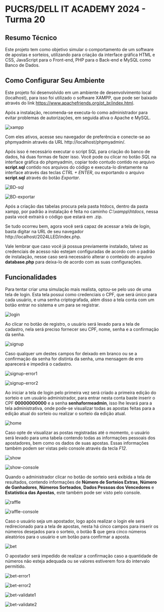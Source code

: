 # PUCRS/DELL IT ACADEMY 2024 - Turma 20


## Resumo Técnico
Este projeto tem como objetivo simular o comportamento de um software de apostas e sorteios, utilizando para criação da interface gráfica HTML e CSS, JavaScript para o Front-end, PHP para o Back-end e MySQL como Banco de Dados. 


## Como Configurar Seu Ambiente

Este projeto foi desenvolvido em um ambiente de desenvolvimento local (localhost), para isso foi utilizado o software XAMPP, que pode ser baixado através do link https://www.apachefriends.org/pt_br/index.html.

Após a instalação, recomenda-se executa-lo como administrador para evitar problemas de autorizações, em seguida ativa o Apache e MySQL.

![xampp](https://github.com/ArthurZL/2024LLED/assets/71044771/ed565faa-6458-4abc-ac56-f9d1a7809c1f)

Com eles ativos, acesse seu navegador de preferência e conecte-se ao phpmyadmin através da URL http://localhost/phpmyadmin/.

Após isso é necessário executar o script SQL para criação do banco de dados, há duas formas de fazer isso. Você pode ou clicar no botão *SQL* na interface gráfica do phpmyadmin, copiar todo contudo contido no arquivo **script.sql** contido nos arquivos do código e executa-lo diretamente na interface através das teclas *CTRL + ENTER*, ou exportando o arquivo  **script.sql** através do botão *Exportar*.

![BD-sql](https://github.com/ArthurZL/2024LLED/assets/71044771/c777ec26-7582-484b-8fbe-6cb589cc4a0d)

![BD-exportar](https://github.com/ArthurZL/2024LLED/assets/71044771/148ca810-1289-472a-bf7a-ff3e6ef3764c)

Após a criação das tabelas procura pela pasta htdocs, dentro da pasta xampp, por padrão a instalação é feita no caminho *C:\xampp\htdocs*, nessa pasta você extrairá o código que estará em .zip.

Se tudo ocorreu bem, agora você será capaz de acessar a tela de login, basta digitar na URL de seu navegador http://localhost/2024LLED/index.php.

Vale lembrar que caso você já possua previamente instalado, talvez as credenciais de acesso não estejam configuradas de acordo com o padrão de instalação, nesse caso será necessário alterar o conteúdo do arquivo **database.php** para deixa-lo de acordo com as suas configurações.


## Funcionalidades
Para tentar criar uma simulação mais realista, optou-se pelo uso de uma tela de login. Esta tela possui como credenciais o CPF, que será único para cada usuário, e uma senha criptografada, além disso a tela conta com um botão entrar no sistema e um para se registrar.

![login](https://github.com/ArthurZL/2024LLED/assets/71044771/c5818372-98a4-4123-b41e-cffdc43e5a86)


Ao clicar no botão de registro, o usuário será levado para a tela de cadastro, nela será preciso fornecer seu CPF, nome, senha e a confirmação da senha.

![signup](https://github.com/ArthurZL/2024LLED/assets/71044771/92cb855e-b026-488e-982c-665e73e4359c)


Caso qualquer um destes campos for deixado em branco ou se a confirmação da senha for distinta da senha, uma mensagem de erro aparecerá e impedirá o cadastro.

![signup-error1](https://github.com/ArthurZL/2024LLED/assets/71044771/68158b55-2358-491c-aa39-34333e727500)

![signup-error2](https://github.com/ArthurZL/2024LLED/assets/71044771/7af5789c-53df-40bf-9e61-0cbccbdf829f)


Ao iniciar a tela de login pelo primeira vez será criado a primeira edição do sorteio e um usuário administrador, para entrar nesta conta baste inserir o CPF **00000000000** e a senha **senhaformeadmin**, isso lhe levará para a tela administrativa, onde pode-se visualizar todas as apostas feitas para a edição atual do sorteio ou realizar o sorteio da edição atual.

![home](https://github.com/ArthurZL/2024LLED/assets/71044771/5c28026f-a6ac-46c1-a691-ed2dd16d7046)


Caso opte de visualizar as postas registradas até o momento, o usuário será levado para uma tabela contendo todas as informações pessoais dos apostadores, bem como os dados de suas apostas. Essas informações também podem ser vistas pelo console através da tecla *F12*.

![show](https://github.com/ArthurZL/2024LLED/assets/71044771/42a81844-5e77-4202-a2c1-704043f04302)

![show-console](https://github.com/ArthurZL/2024LLED/assets/71044771/23cfdd98-f6d8-4ff6-bac6-ec6f170d6240)


Quando o administrador clicar no botão de sorteio será exibida a tela de resultados, contendo informações de **Número de Sorteios Extras**, **Número de Ganhadores**, **Números Sorteados**, **Dados Pessoas dos Vencedores** e **Estatística das Apostas**, este também pode ser visto pelo console.

![raffle](https://github.com/ArthurZL/2024LLED/assets/71044771/3294f879-b077-40cd-afad-b3d2ee87af86)

![raffle-console](https://github.com/ArthurZL/2024LLED/assets/71044771/5c99ebac-2abd-4539-9e45-78ace1c86193)


Caso o usuário seja um apostador, logo após realizar o login ele será redirecionado para a tela de apostas, nesta há cinco campos para inserir os números desejados para o sorteio, o botão **S** que gera cinco números aleatórios para o usuário e um botão para confirmar a aposta.

![bet](https://github.com/ArthurZL/2024LLED/assets/71044771/1d45c7dd-603c-460e-b3ed-9e05da60a34c)


O apostador será impedido de realizar a confirmação caso a quantidade de números não esteja adequada ou se valores estiverem fora do intervalo permitido.

![bet-error1](https://github.com/ArthurZL/2024LLED/assets/71044771/dbd3e928-5399-45b7-8ba9-edb4d085c77d)

![bet-error2](https://github.com/ArthurZL/2024LLED/assets/71044771/0efb6f47-a3d8-4e97-9807-0a63bb494b25)

![bet-validate1](https://github.com/ArthurZL/2024LLED/assets/71044771/c001e261-5737-42ff-b322-7531806452c8)

![bet-validate2](https://github.com/ArthurZL/2024LLED/assets/71044771/7467382a-4048-46d3-b0f2-63c64ffc15de)


